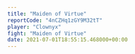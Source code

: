 ```yaml
---
title: "Maiden of Virtue"
reportCode: "4nCZHq1zGY9M32tT"
player: "Clownyx"
fight: "Maiden of Virtue"
date: 2021-07-01T18:55:15.468000+00:00
---
```

